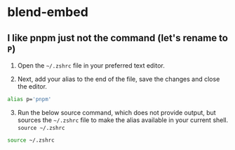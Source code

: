 # blend-embed

## I like pnpm just not the command (let's rename to `P`)

1. Open the `~/.zshrc` file in your preferred text editor.

2. Next, add your alias to the end of the file, save the changes and close the editor.

```bash
alias p='pnpm'
```

3. Run the below source command, which does not provide output, but sources the `~/.zshrc` file to make the alias available in your current shell. `source ~/.zshrc`

```bash
source ~/.zshrc
```
